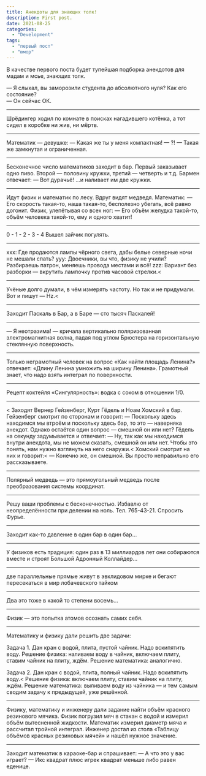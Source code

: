 ```yaml
---
title: Анекдоты для знающих толк!
description: First post.
date: 2021-08-25
categories:
  - "Development"
tags:
  - "первый пост"
  - "юмор"
---
```


В качестве первого поста будет тупейшая подборка анекдотов для мадам и мсье, знающих толк.
<!--more-->
— Я слыхал, вы заморозили студента до абсолютного нуля? Как его состояние?<br/>
— Он сейчас OK.

* * *

Шрёдингер ходил по комнате в поисках нагадившего котёнка, а тот сидел в коробке ни жив, ни мёртв.

* * *

Математик — девушке:
— Какая же ты у меня компактная!
— ?!
— Такая же замкнутая и ограниченная.

* * *

Бесконечное число математиков заходит в бар. Первый заказывает одно пиво. Второй — половину кружки, третий — четверть и т.д.
Бармен отвечает:
— Вот дурачьё!
...и наливает им две кружки.

* * *

Идут физик и математик по лесу. Вдруг видят медведя. Математик:
— Его скорость такая-то, наша такая-то, бесполезно убегать, всё равно догонит.
Физик, улепётывая со всех ног:
— Его объём желудка такой-то, объём человека такой-то, ему и одного хватит!

* * *

0 - 1 - 2 - 3 - 4
Вышел зайчик погулять.

* * *

xxx: Где продаются лампы чёрного света, дабы белые северные ночи не мешали спать?
yyy: Двоечники, вы что, физику не учили? Разбираешь патрон, меняешь провода местами и всё!
zzz: Вариант без разборки — вкрутить лампочку против часовой стрелки.<

* * *

Учёные долго думали, в чём измерять частоту. Но так и не придумали. Вот и пишут — Hz.<

* * *

Заходит Паскаль в Бар, а в Баре — сто тысяч Паскалей!

* * *

— Я неотразима! — кричала вертикально поляризованная электромагнитная волна, падая под углом Брюстера на горизонтальную стеклянную поверхность.

* * *

Только неграмотный человек на вопрос «Как найти площадь Ленина?» отвечает: «Длину Ленина умножить на ширину Ленина». Грамотный знает, что надо взять интеграл по поверхности.

* * *

Рецепт коктейля «Сингулярность»: водка с соком в отношении 1/0.

* * *
<
Заходят Вернер Гейзенберг, Курт Гёдель и Ноам Хомский в бар.
Гейзенберг смотрит по сторонам и говорит:
— Поскольку здесь находимся мы втроём и поскольку здесь бар, то это — наверняка анекдот. Однако остаётся один вопрос — смешной он или нет?
Гёдель на секунду задумывается и отвечает:
— Ну, так как мы находимся внутри анекдота, мы не можем сказать, смешной он или нет. Чтобы это понять, нам нужно взглянуть на него снаружи.<
Хомский смотрит на них и говорит:<
— Конечно же, он смешной. Вы просто неправильно его рассказываете.

* * *

Полярный медведь — это прямоугольный медведь после преобразования системы координат.

* * *

Решу ваши проблемы с бесконечностью. Избавлю от неопределённости при делении на ноль.
Тел. 765-43-21.
Cпросить Фурье.

* * *

Заходит как-то давление в один бар в один бар…

* * *

У физиков есть традиция: один раз в 13 миллиардов лет они собираются вместе и строят Большой Адронный Коллайдер…

* * *

две параллельные прямые
живут в эвклидовом мирке
и бегают пересекаться
в мир лобачевского тайком

* * *

Два это тоже в какой то степени восемь…

* * *

Физик — это попытка атомов осознать самих себя.

* * *

Математику и физику дали решить две задачи:

Задача 1. Дан кран с водой, плита, пустой чайник. Надо вскипятить воду.
Решение физика: наливаем воду в чайник, включаем плиту, ставим чайник на плиту, ждём.
Решение математика: аналогично.

Задача 2. Дан кран с водой, плита, полный чайник. Надо вскипятить воду.<
Решение физика: включаем плиту, ставим чайник на плиту, ждём.
Решение математика: выливаем воду из чайника — и тем самым сводим задачу к предыдущей, уже решённой.

* * *

Физику, математику и инженеру дали задание найти объём красного резинового мячика.
Физик погрузил мяч в стакан с водой и измерил объём вытесненной жидкости.
Математик измерил диаметр мяча и рассчитал тройной интеграл.
Инженер достал из стола «Таблицу объёмов красных резиновых мячей» и нашёл нужное значение.

* * *

Заходит математик в караоке-бар и спрашивает:
— А что это у вас играет?
— Икс квадрат плюс игрек квадрат меньше либо равен еденице.

